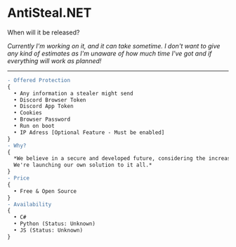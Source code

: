 # AntiSteal.NET

When will it be released?

*Currently I'm working on it, and it can take sometime. I don't want to give any kind of estimates as I'm unaware of how much time I've got and if everything will work as 
planned!*

---


```diff
- Offered Protection
{
  • Any information a stealer might send
  • Discord Browser Token
  • Discord App Token
  • Cookies
  • Browser Password
  • Run on boot
  • IP Adress [Optional Feature - Must be enabled]
}
- Why?
{
  *We believe in a secure and developed future, considering the increase of stealers and Discord not doing anything. 
  We're launching our own solution to it all.*
}
- Price
{
  • Free & Open Source
}
- Availability
{
  • C#
  • Python (Status: Unknown)
  • JS (Status: Unknown)
}
```
